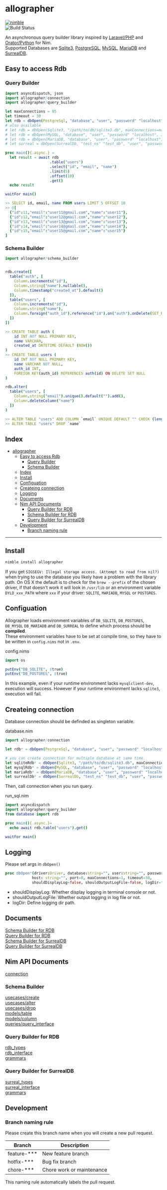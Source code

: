 allographer
===

[![nimble](https://raw.githubusercontent.com/yglukhov/nimble-tag/master/nimble.png)](https://github.com/yglukhov/nimble-tag)  
![Build Status](https://github.com/itsumura-h/nim-allographer/workflows/Build%20and%20test%20Nim/badge.svg)


An asynchronous query builder library inspired by [Laravel/PHP](https://readouble.com/laravel/6.0/en/queries.html) and [Orator/Python](https://orator-orm.com) for Nim.  
Supported Databases are [Sqlite3](https://www.sqlite.org/index.html), [PostgreSQL](https://www.postgresql.org/), [MySQL](https://www.mysql.com/), [MariaDB](https://mariadb.org/) and [SurrealDB](https://surrealdb.com/).

## Easy to access Rdb
### Query Builder
```nim
import asyncdispatch, json
import allographer/connection
import allographer/query_builder

let maxConnections = 95
let timeout = 30
let rdb = dbOpen(PostgreSql, "database", "user", "password" "localhost", 5432, maxConnections, timeout)
# also available
# let rdb = dbOpen(Sqlite3, "/path/to/db/sqlite3.db", maxConnections=maxConnections, timeout=timeout)
# let rdb = dbOpen(MySQL, "database", "user", "password" "localhost", 3306, maxConnections, timeout)
# let rdb = dbOpen(MariaDB, "database", "user", "password" "localhost", 3306, maxConnections, timeout)
# let surreal = dbOpen(SurrealDb, "test_ns" "test_db", "user", "password" "http://localhost", 8000, maxConnections, timeout)

proc main(){.async.} =
  let result = await rdb
                    .table("users")
                    .select("id", "email", "name")
                    .limit(5)
                    .offset(10)
                    .get()
  echo result

waitFor main()

>> SELECT id, email, name FROM users LIMIT 5 OFFSET 10
>> @[
  {"id":11,"email":"user11@gmail.com","name":"user11"},
  {"id":12,"email":"user12@gmail.com","name":"user12"},
  {"id":13,"email":"user13@gmail.com","name":"user13"},
  {"id":14,"email":"user14@gmail.com","name":"user14"},
  {"id":15,"email":"user15@gmail.com","name":"user15"}
]
```

### Schema Builder
```nim
import allographer/schema_builder


rdb.create([
  table("auth", [
    Column.increments("id"),
    Column.string("name").nullable(),
    Column.timestamp("created_at").default()
  ]),
  table("users", [
    Column.increments("id"),
    Column.string("name"),
    Column.foreign("auth_id").reference("id").on("auth").onDelete(SET_NULL)
  ])
])

>> CREATE TABLE auth (
    id INT NOT NULL PRIMARY KEY,
    name VARCHAR,
    created_at DATETIME DEFAULT (NOW())
)
>> CREATE TABLE users (
    id INT NOT NULL PRIMARY KEY,
    name VARCHAR NOT NULL,
    auth_id INT,
    FOREIGN KEY(auth_id) REFERENCES auth(id) ON DELETE SET NULL
)

rdb.alter(
  table("users", [
    Column.string("email").unique().default("").add(),
    Column.deleteColumn("name")
  ])
)

>> ALTER TABLE "users" ADD COLUMN `email` UNIQUE DEFAULT "" CHECK (length(`email`) <= 255)
>> ALTER TABLE "users" DROP `name`
```

## Index
<!--ts-->
* [allographer](#allographer)
   * [Easy to access Rdb](#easy-to-access-rdb)
      * [Query Builder](#query-builder)
      * [Schema Builder](#schema-builder)
   * [Index](#index)
   * [Install](#install)
   * [Configuation](#configuation)
   * [Createing connection](#createing-connection)
   * [Logging](#logging)
   * [Documents](#documents)
   * [Nim API Documents](#nim-api-documents)
      * [Query Builder for RDB](#query-builder-for-rdb)
      * [Schema Builder for RDB](#schema-builder-for-rdb)
      * [Query Builder for SurrealDB](#query-builder-for-surrealdb)
   * [Development](#development)
      * [Branch naming rule](#branch-naming-rule)

<!-- Created by https://github.com/ekalinin/github-markdown-toc -->
<!-- Added by: root, at: Mon Jul 17 06:29:56 UTC 2023 -->

<!--te-->
---

## Install
```sh
nimble install allographer
```

If you get `SIGSEGV: Illegal storage access. (Attempt to read from nil?)` when trying to use the database you likely have a problem with the library path. On OS X the default is to check for the `brew --prefix` of the chosen driver, if that doesn't work it will look in `/usr/lib` or an environment variable `DYLD_xxx_PATH` where `xxx` if your driver: `SQLITE`, `MARIADB`, `MYSQL` or `POSTGRES`.

## Configuation
Allographer loads emvironment variables of `DB_SQLITE`, `DB_POSTGRES`, `DB_MYSQL` `DB_MARIADB` and `DB_SURREAL` to define which process should be **compiled**.<br>
These environment variables have to be set at compile time, so they have to be written in `config.nims` not in `.env`.

config.nims
```nim
import os

putEnv("DB_SQLITE", $true)
putEnv("DB_POSTGRES", $true)
```
In this example, even if your runtime environment lacks `mysqlclient-dev`, execution will success. However if your runtime environment lacks `sqlite3`, execution will fail.

## Createing connection
Database connection should be definded as singleton variable.

database.nim
```nim
import allographer/connection

let rdb* = dbOpen(PostgreSql, "database", "user", "password" "localhost", 5432, maxConnections, timeout)

# you can create connection for multiple database at same time.
let sqliteRdb* = dbOpen(Sqlite3, "/path/to/db/sqlite3.db", maxConnections=maxConnections, timeout=timeout)
let mysqlRdb* = dbOpen(MySQL, "database", "user", "password" "localhost", 3306, maxConnections, timeout)
let mariaRdb* = dbOpen(MariaDB, "database", "user", "password" "localhost", 3306, maxConnections, timeout)
let surrealDb* = dbOpen(SurrealDb, "test_ns" "test_db", "user", "password" "http://localhost", 8000, maxConnections, timeout)
```

Then, call connection when you run query.

run_sql.nim
```nim
import asyncdispatch
import allographer/query_builder
from database import rdb

proc main(){.async.}=
  echo await rdb.table("users").get()

waitFor main()
```

## Logging
Please set args in `dbOpen()`
```nim
proc dbOpen*(driver:Driver, database:string="", user:string="", password:string="",
            host: string="", port=0, maxConnections=1, timeout=30,
            shouldDisplayLog=false, shouldOutputLogFile=false, logDir=""):Rdb
```
- shouldDisplayLog: Whether display logging in terminal console or not.
- shouldOutputLogFile: Whether output logging in log file or not.
- logDir: Define logging dir path.


## Documents
[Schema Builder for RDB](./documents/rdb/schema_builder.md)  
[Query Builder for RDB](./documents/rdb/query_builder.md)  
[Schema Builder for SurrealDB](./documents/surrealdb/schema_builder.md)  
[Query Builder for SurrealDB](./documents/surrealdb/query_builder.md)  

## Nim API Documents
[connection](https://itsumura-h.github.io/nim-allographer/connection.html)  

### Schema Builder
[usecases/create](https://itsumura-h.github.io/nim-allographer/schema_builder/usecases/create.html)  
[usecases/alter](https://itsumura-h.github.io/nim-allographer/schema_builder/usecases/alter.html)  
[usecases/drop](https://itsumura-h.github.io/nim-allographer/schema_builder/usecases/drop.html)  
[models/table](https://itsumura-h.github.io/nim-allographer/schema_builder/models/table.html)  
[models/column](https://itsumura-h.github.io/nim-allographer/schema_builder/models/column.html)  
[queries/query_interface](https://itsumura-h.github.io/nim-allographer/schema_builder/queries/query_interface.html)  

### Query Builder for RDB
[rdb_types](https://itsumura-h.github.io/nim-allographer/query_builder/rdb/rdb_types.html)  
[rdb_interface](https://itsumura-h.github.io/nim-allographer/query_builder/rdb/rdb_interface.html)  
[grammars](https://itsumura-h.github.io/nim-allographer/query_builder/rdb/query/grammar.html)

### Query Builder for SurrealDB
[surreal_types](https://itsumura-h.github.io/nim-allographer/query_builder/surreal/surreal_types.html)  
[surreal_interface](https://itsumura-h.github.io/nim-allographer/query_builder/surreal/surreal_interface.html)  
[grammars](https://itsumura-h.github.io/nim-allographer/query_builder/surreal/query/grammar.html)  

## Development
### Branch naming rule
Please create this branch name when you will create a new pull request.

| Branch | Description |
| ------ | ----------- |
| feature-*** | New feature branch |
| hotfix-*** | Bug fix branch |
| chore-*** | Chore work or maintenance |

This naming rule automatically labels the pull request.
